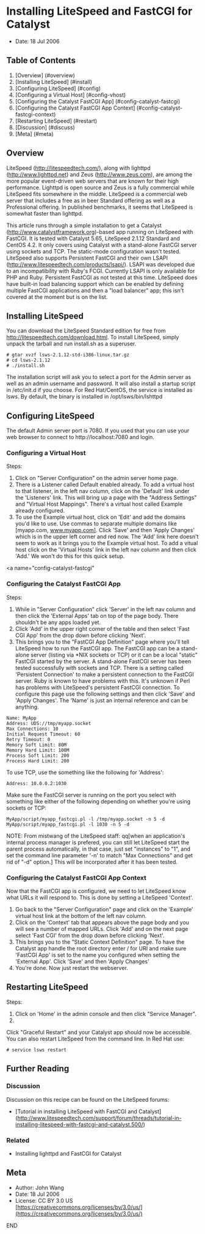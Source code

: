 Installing LiteSpeed and FastCGI for Catalyst
=============================================

* Date: 18 Jul 2006

Table of Contents
-----------------

1. [Overview] (#overview)
2. [Installing LiteSpeed] (#install)
3. [Configuring LiteSpeed] (#config)
  1. [Configuring a Virtual Host] (#config-vhost)
  2. [Configuring the Catalyst FastCGI App] (#config-catalyst-fastcgi)
  3. [Configuring the Catalyst FastCGI App Context] (#config-catalyst-fastcgi-context)
4. [Restarting LiteSpeed] (#restart)
5. [Discussion] (#discuss)
6. [Meta] (#meta)

<a name="overview"></a>
Overview
--------

LiteSpeed (http://litespeedtech.com/), along with lighttpd (http://www.lighttpd.net) and Zeus (http://www.zeus.com), are among the more popular event-driven web servers that are known for their high performance. Lighttpd is open source and Zeus is a fully commercial while LiteSpeed fits somewhere in the middle. LiteSpeed is a commercial web server that includes a free as in beer Standard offering as well as a Professional offering. In published benchmarks, it seems that LiteSpeed is somewhat faster than lighttpd.

This article runs through a simple installation to get a Catalyst (http://www.catalystframework.org)-based app running on LiteSpeed with FastCGI. It is tested with Catalyst 5.65, LiteSpeed 2.1.12 Standard and CentOS 4.2. It only covers using Catalyst with a stand-alone FastCGI server using sockets and TCP. The static-mode configuration wasn't tested. LiteSpeed also supports Persistent FastCGI and their own LSAPI (http://www.litespeedtech.com/products/lsapi/). LSAPI was developed due to an incompatibility with Ruby's FCGI. Currently LSAPI is only available for PHP and Ruby. Persistent FastCGI as not tested at this time. LiteSpeed does have built-in load balancing support which can be enabled by defining multiple FastCGI applications and then a "load balancer" app; this isn't covered at the moment but is on the list.

<a name="install"></a>
Installing LiteSpeed
--------------------

You can download the LiteSpeed Standard edition for free from http://litespeedtech.com/download.html. To install LiteSpeed, simply unpack the tarball and run install.sh as a superuser.

```
# gtar xvzf lsws-2.1.12-std-i386-linux.tar.gz
# cd lsws-2.1.12
# ./install.sh
```

The installation script will ask you to select a port for the Admin server as well as an admin username and password. It will also install a startup script in /etc/init.d if you choose. For Red Hat/CentOS, the service is installed as lsws. By default, the binary is installed in /opt/lsws/bin/lshttpd

<a name="config"></a>
Configuring LiteSpeed
---------------------

The default Admin server port is 7080. If you used that you can use your web browser to connect to http://localhost:7080 and login.

<a name="config-vhost"></a>
### Configuring a Virtual Host

Steps:

1. Click on "Server Configuration" on the admin server home page.
1. There is a Listener called Default enabled already. To add a virtual host to that listener, in the left nav column, click on the 'Default' link under the 'Listeners' link. This will bring up a page with the "Address Settings" and "Virtual Host Mappings". There's a virtual host called Example already configured.
1. To use the Example virtual host, click on 'Edit' and add the domains you'd like to use. Use commas to separate multiple domains like [myapp.com, www.myapp.com]. Click 'Save' and then 'Apply Changes' which is in the upper left corner and red now. The 'Add' link here doesn't seem to work as it brings you to the Example virtual host. To add a vitual host click on the 'Virtual Hosts' link in the left nav column and then click 'Add.' We won't do this for this quick setup.

<a name="config-catalyst-fastcgi"</a>
### Configuring the Catalyst FastCGI App

Steps:

1. While in "Server Configuration" click 'Server' in the left nav column and then click the 'External Apps' tab on top of the page body. There shouldn't be any apps loaded yet.
1. Click 'Add' in the upper right corner of the table and then select 'Fast CGI App' from the drop down before clicking 'Next'.
1. This brings you to the "FastCGI App Definition" page where you'll tell LiteSpeed how to run the FastCGI app. The FastCGI app can be a stand-alone server (listing via *NIX sockets or TCP) or it can be a local "static" FastCGI started by the server. A stand-alone FastCGI server has been tested successfully with sockets and TCP. There is a setting called 'Persistent Connection' to make a persistent connection to the FastCGI server. Ruby is known to have problems with this. It's unknown if Perl has problems with LiteSpeed's persistent FastCGI connection. To configure this page use the following settings and then click 'Save' and 'Apply Changes'. The 'Name' is just an internal reference and can be anything.

```
Name: MyApp
Address: UDS://tmp/myapp.socket
Max Connections: 10
Initial Request Timeout: 60
Retry Timeout: 0
Memory Soft Limit: 80M
Memory Hard Limit: 100M
Process Soft Limit: 200
Process Hard Limit: 200
```

To use TCP, use the something like the following for 'Address':

```
Address: 10.0.0.2:1030
```

Make sure the FastCGI server is running on the port you select with something like either of the following depending on whether you're using sockets or TCP:

```
MyApp/script/myapp_fastcgi.pl -l /tmp/myapp.socket -n 5 -d
MyApp/script/myapp_fastcgi.pl -l 1030 -n 5 -d
```

NOTE: From mistwang of the LiteSpeed staff: qq[when an application's internal process manager is prefered, you can still let LiteSpeed start the parent process automatically, in that case, just set "instances" to "1", and set the command line parameter '-n' to match "Max Connections" and get rid of "-d" option.] This will be incorporated after it has been tested.

<a name="config-catalyst-fastcgi-context"></a>
### Configuring the Catalyst FastCGI App Context

Now that the FastCGI app is configured, we need to let LiteSpeed know what URLs it will respond to. This is done by setting a LiteSpeed 'Context'.

1. Go back to the "Server Configuration" page and click on the 'Example' virtual host link at the bottom of the left nav column.
1. Click on the 'Context' tab that appears above the page body and you will see a number of mapped URLs. Click 'Add' and on the next page select 'Fast CGI' from the drop down before clicking 'Next'.
1. This brings you to the "Static Context Definition" page. To have the Catalyst app handle the root directory enter / for URI and make sure 'FastCGI App' is set to the name you configured when setting the 'External App'. Click 'Save' and then 'Apply Changes'
1. You're done. Now just restart the webserver.

<a name="restart"></a>
Restarting LiteSpeed
--------------------

Steps:

1. Click on 'Home' in the admin console and then click "Service Manager".
1. 
Click "Graceful Restart" and your Catalyst app should now be accessible.
You can also restart LiteSpeed from the command line. In Red Hat use:

```
# service lsws restart
```

<a name="further"></a>
Further Reading
---------------

<a name="discuss"></a>
### Discussion

Discussion on this recipe can be found on the LiteSpeed forums:

* [Tutorial in installing LiteSpeed with FastCGI and Catalyst] (http://www.litespeedtech.com/support/forum/threads/tutorial-in-installing-litespeed-with-fastcgi-and-catalyst.500/)

<a name="related"></a>
### Related

* Installing lighttpd and FastCGI for Catalyst

<a name="meta"></a>
Meta
----

* Author: John Wang
* Date: 18 Jul 2006
* License: CC BY 3.0 US [https://creativecommons.org/licenses/by/3.0/us/](https://creativecommons.org/licenses/by/3.0/us/)

END